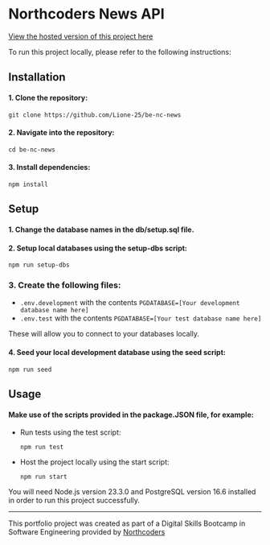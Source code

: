 # Northcoders News API

[View the hosted version of this project here](https://nc-news-kqpq.onrender.com/api)

To run this project locally, please refer to the following instructions:

## Installation

#### 1. Clone the repository:

```
git clone https://github.com/Lione-25/be-nc-news
```

#### 2. Navigate into the repository:

```
cd be-nc-news
```

#### 3. Install dependencies:

```
npm install
```

## Setup

#### 1. Change the database names in the db/setup.sql file.

#### 2. Setup local databases using the setup-dbs script:

```
npm run setup-dbs
```

### 3. Create the following files:

- `.env.development` with the contents `PGDATABASE=[Your development database name here]`
- `.env.test` with the contents `PGDATABASE=[Your test database name here]`

These will allow you to connect to your databases locally.

#### 4. Seed your local development database using the seed script:

```
npm run seed
```

## Usage

#### Make use of the scripts provided in the package.JSON file, for example:

- Run tests using the test script:

  ```
  npm run test
  ```

- Host the project locally using the start script:

  ```
  npm run start
  ```

You will need Node.js version 23.3.0 and PostgreSQL version 16.6 installed in order to run this project successfully.

---

This portfolio project was created as part of a Digital Skills Bootcamp in Software Engineering provided by [Northcoders](https://northcoders.com/)

